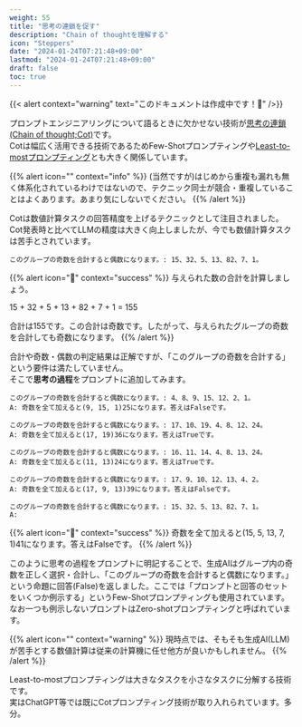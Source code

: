 ```yaml
---
weight: 55
title: "思考の連鎖を促す"
description: "Chain of thoughtを理解する"
icon: "Steppers"
date: "2024-01-24T07:21:48+09:00"
lastmod: "2024-01-24T07:21:48+09:00"
draft: false
toc: true
---
```


{{< alert context="warning" text="このドキュメントは作成中です！👷" />}}

プロンプトエンジニアリングについて語るときに欠かせない技術が[思考の連鎖(Chain of thought;Cot)](https://arxiv.org/abs/2201.11903)です。  
Cotは幅広く活用できる技術であるためFew-Shotプロンプティングや[Least-to-mostプロンプティング](https://arxiv.org/abs/2205.10625)とも大きく関係しています。

{{% alert icon="" context="info" %}}
(当然ですが)はじめから重複も漏れも無く体系化されているわけではないので、テクニック同士が競合・重複していることはよくあります。あまり気にしないでください。
{{% /alert %}}

Cotは数値計算タスクの回答精度を上げるテクニックとして注目されました。  
Cot発表時と比べてLLMの精度は大きく向上しましたが、今でも数値計算タスクは苦手とされています。

```
このグループの奇数を合計すると偶数になります。: 15、32、5、13、82、7、1。
```

{{% alert icon="🤖" context="success" %}}
与えられた数の合計を計算しましょう。

15 + 32 + 5 + 13 + 82 + 7 + 1 = 155

合計は155です。この合計は奇数です。したがって、与えられたグループの奇数を合計しても奇数になります。
{{% /alert %}}

合計や奇数・偶数の判定結果は正解ですが、「このグループの奇数を合計する」という要件は満たしていません。  
そこで**思考の過程**をプロンプトに追加してみます。

```
このグループの奇数を合計すると偶数になります。: 4、8、9、15、12、2、1。
A: 奇数を全て加えると(9, 15, 1)25になります。答えはFalseです。

このグループの奇数を合計すると偶数になります。: 17、10、19、4、8、12、24。
A: 奇数を全て加えると(17, 19)36になります。答えはTrueです。

このグループの奇数を合計すると偶数になります。: 16、11、14、4、8、13、24。
A: 奇数を全て加えると(11, 13)24になります。答えはTrueです。

このグループの奇数を合計すると偶数になります。: 17、9、10、12、13、4、2。
A: 奇数を全て加えると(17, 9, 13)39になります。答えはFalseです。

このグループの奇数を合計すると偶数になります。: 15、32、5、13、82、7、1。
A:
```

{{% alert icon="🤖" context="success" %}}
奇数を全て加えると(15, 5, 13, 7, 1)41になります。答えはFalseです。
{{% /alert %}}

このように思考の過程をプロンプトに明記することで、生成AIはグループ内の奇数を正しく選択・合計し、「このグループの奇数を合計すると偶数になります。」という命題に回答(False)を返しました。ここでは「プロンプトと回答のセットをいくつか例示する」というFew-Shotプロンプティングも使用されています。なお一つも例示しないプロンプトはZero-shotプロンプティングと呼ばれています。

{{% alert icon="" context="warning" %}}
現時点では、そもそも生成AI(LLM)が苦手とする数値計算は従来の計算機に任せ他方が良いかもしれません。
{{% /alert %}}

Least-to-mostプロンプティングは大きなタスクを小さなタスクに分解する技術です。  
実はChatGPT等では既にCotプロンプティング技術が取り入れられています。多分。



